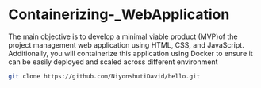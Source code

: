 # Containerizing-_WebApplication
The main objective is to develop a minimal viable product (MVP)of the project management web application using HTML, CSS, and JavaScript. Additionally, you will containerize this application using Docker to ensure it can be easily deployed and scaled across different environment 


```bash 
git clone https://github.com/NiyonshutiDavid/hello.git
```
